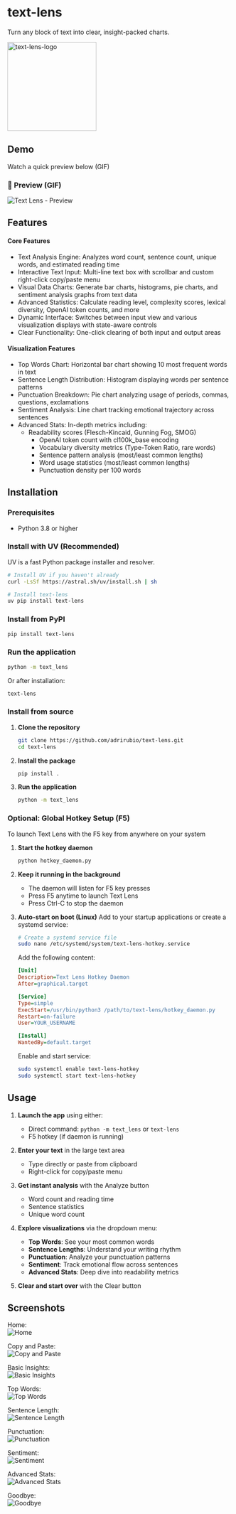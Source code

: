 # text-lens
Turn any block of text into clear, insight-packed charts.

<p align="left">
  <img src="text-lens-logo.png"
       alt="text-lens-logo"
       width="200">
</p>

## Demo

Watch a quick preview below (GIF)

### 🔹 Preview (GIF)
![Text Lens - Preview](https://github.com/adrirubio/demo-files/raw/main/text-lens-demo.gif)

## Features

#### Core Features
- Text Analysis Engine: Analyzes word count, sentence count, unique words, and estimated reading time
- Interactive Text Input: Multi-line text box with scrollbar and custom right-click copy/paste menu
- Visual Data Charts: Generate bar charts, histograms, pie charts, and sentiment analysis graphs from text data
- Advanced Statistics: Calculate reading level, complexity scores, lexical diversity, OpenAI token counts, and more
- Dynamic Interface: Switches between input view and various visualization displays with state-aware controls
- Clear Functionality: One-click clearing of both input and output areas

#### Visualization Features
- Top Words Chart: Horizontal bar chart showing 10 most frequent words in text
- Sentence Length Distribution: Histogram displaying words per sentence patterns
- Punctuation Breakdown: Pie chart analyzing usage of periods, commas, questions, exclamations
- Sentiment Analysis: Line chart tracking emotional trajectory across sentences
- Advanced Stats: In-depth metrics including:
  - Readability scores (Flesch-Kincaid, Gunning Fog, SMOG)
    - OpenAI token count with cl100k_base encoding
    - Vocabulary diversity metrics (Type-Token Ratio, rare words)
    - Sentence pattern analysis (most/least common lengths)
    - Word usage statistics (most/least common lengths)
    - Punctuation density per 100 words

## Installation

### Prerequisites
- Python 3.8 or higher

### Install with UV (Recommended)
UV is a fast Python package installer and resolver.

```bash
# Install UV if you haven't already
curl -LsSf https://astral.sh/uv/install.sh | sh

# Install text-lens
uv pip install text-lens
```

### Install from PyPI
```bash
pip install text-lens
```

### Run the application
```bash
python -m text_lens
```

Or after installation:
```bash
text-lens
```

### Install from source

1. **Clone the repository**
   ```bash
   git clone https://github.com/adrirubio/text-lens.git
   cd text-lens
   ```

2. **Install the package**
   ```bash
   pip install .
   ```

3. **Run the application**
   ```bash
   python -m text_lens
   ```

### Optional: Global Hotkey Setup (F5)

To launch Text Lens with the F5 key from anywhere on your system

1. **Start the hotkey daemon**
   ```bash
   python hotkey_daemon.py
   ```

2. **Keep it running in the background**
   - The daemon will listen for F5 key presses
   - Press F5 anytime to launch Text Lens
   - Press Ctrl-C to stop the daemon

3. **Auto-start on boot (Linux)**
   Add to your startup applications or create a systemd service:
   ```bash
   # Create a systemd service file
   sudo nano /etc/systemd/system/text-lens-hotkey.service
   ```
   Add the following content:
   ```ini
   [Unit]
   Description=Text Lens Hotkey Daemon
   After=graphical.target

   [Service]
   Type=simple
   ExecStart=/usr/bin/python3 /path/to/text-lens/hotkey_daemon.py
   Restart=on-failure
   User=YOUR_USERNAME

   [Install]
   WantedBy=default.target
   ```
   Enable and start service:
   ```bash
   sudo systemctl enable text-lens-hotkey
   sudo systemctl start text-lens-hotkey
   ```
## Usage

1. **Launch the app** using either:
    - Direct command: `python -m text_lens` or `text-lens`
    - F5 hotkey (if daemon is running)

2. **Enter your text** in the large text area
   - Type directly or paste from clipboard
   - Right-click for copy/paste menu

3. **Get instant analysis** with the Analyze button
   - Word count and reading time
   - Sentence statistics
   - Unique word count

4. **Explore visualizations** via the dropdown menu:
   - **Top Words**: See your most common words
   - **Sentence Lengths**: Understand your writing rhythm
   - **Punctuation**: Analyze your punctuation patterns
   - **Sentiment**: Track emotional flow across sentences
   - **Advanced Stats**: Deep dive into readability metrics

5. **Clear and start over** with the Clear button

## Screenshots

Home:<br>
![Home](https://raw.githubusercontent.com/adrirubio/demo-files/main/text-lens-screenshots/home.png)

Copy and Paste:<br>
![Copy and Paste](https://raw.githubusercontent.com/adrirubio/demo-files/main/text-lens-screenshots/copy-paste.png)

Basic Insights:<br>
![Basic Insights](https://raw.githubusercontent.com/adrirubio/demo-files/main/text-lens-screenshots/basic-insights.png)

Top Words:<br>
![Top Words](https://raw.githubusercontent.com/adrirubio/demo-files/main/text-lens-screenshots/top-words.png)

Sentence Length:<br>
![Sentence Length](https://raw.githubusercontent.com/adrirubio/demo-files/main/text-lens-screenshots/sentence-length.png)

Punctuation:<br>
![Punctuation](https://raw.githubusercontent.com/adrirubio/demo-files/main/text-lens-screenshots/punctuation.png)

Sentiment:<br>
![Sentiment](https://raw.githubusercontent.com/adrirubio/demo-files/main/text-lens-screenshots/sentiment.png)

Advanced Stats:<br>
![Advanced Stats](https://raw.githubusercontent.com/adrirubio/demo-files/main/text-lens-screenshots/advanced-stats.png)

Goodbye:<br>
![Goodbye](https://raw.githubusercontent.com/adrirubio/demo-files/main/text-lens-screenshots/goodbye.png)

